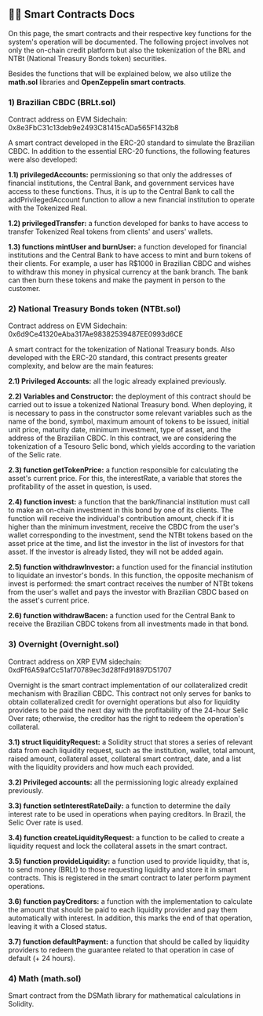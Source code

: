 
## 👩‍💻 Smart Contracts Docs
On this page, the smart contracts and their respective key functions for the system's operation will be documented. The following project involves not only the on-chain credit platform but also the tokenization of the BRL and NTBt (National Treasury Bonds token) securities.

Besides the functions that will be explained below, we also utilize the **math.sol** libraries and **OpenZeppelin smart contracts**.

### 1) Brazilian CBDC (BRLt.sol)
Contract address on EVM Sidechain: 0x8e3FbC31c13deb9e2493C81415cADa565F1432b8

A smart contract developed in the ERC-20 standard to simulate the Brazilian CBDC. In addition to the essential ERC-20 functions, the following features were also developed:

**1.1) privilegedAccounts:** permissioning so that only the addresses of financial institutions, the Central Bank, and government services have access to these functions. Thus, it is up to the Central Bank to call the addPrivilegedAccount function to allow a new financial institution to operate with the Tokenized Real.

**1.2) privilegedTransfer:** a function developed for banks to have access to transfer Tokenized Real tokens from clients' and users' wallets.

**1.3) functions mintUser and burnUser:** a function developed for financial institutions and the Central Bank to have access to mint and burn tokens of their clients. For example, a user has R$1000 in Brazilian CBDC and wishes to withdraw this money in physical currency at the bank branch. The bank can then burn these tokens and make the payment in person to the customer.

### 2) National Treasury Bonds token (NTBt.sol)
Contract address on EVM Sidechain: 0x6d9Ce41320eAba317Ae98382539487EE0993d6CE

A smart contract for the tokenization of National Treasury bonds. Also developed with the ERC-20 standard, this contract presents greater complexity, and below are the main features:

**2.1) Privileged Accounts:** all the logic already explained previously.

**2.2) Variables and Constructor:** the deployment of this contract should be carried out to issue a tokenized National Treasury bond. When deploying, it is necessary to pass in the constructor some relevant variables such as the name of the bond, symbol, maximum amount of tokens to be issued, initial unit price, maturity date, minimum investment, type of asset, and the address of the Brazilian CBDC. In this contract, we are considering the tokenization of a Tesouro Selic bond, which yields according to the variation of the Selic rate.

**2.3) function getTokenPrice:** a function responsible for calculating the asset's current price. For this, the interestRate, a variable that stores the profitability of the asset in question, is used.

**2.4) function invest:** a function that the bank/financial institution must call to make an on-chain investment in this bond by one of its clients. The function will receive the individual's contribution amount, check if it is higher than the minimum investment, receive the CBDC from the user's wallet corresponding to the investment, send the NTBt tokens based on the asset price at the time, and list the investor in the list of investors for that asset. If the investor is already listed, they will not be added again.

**2.5) function withdrawInvestor:** a function used for the financial institution to liquidate an investor's bonds. In this function, the opposite mechanism of invest is performed: the smart contract receives the number of NTBt tokens from the user's wallet and pays the investor with Brazilian CBDC based on the asset's current price.

**2.6) function withdrawBacen:** a function used for the Central Bank to receive the Brazilian CBDC tokens from all investments made in that bond.

### 3) Overnight (Overnight.sol)
Contract address on XRP EVM sidechain: 0xdFf6A59afCc51af70789ec3d28fFd91897D51707

Overnight is the smart contract implementation of our collateralized credit mechanism with Brazilian CBDC. This contract not only serves for banks to obtain collateralized credit for overnight operations but also for liquidity providers to be paid the next day with the profitability of the 24-hour Selic Over rate; otherwise, the creditor has the right to redeem the operation's collateral.

**3.1) struct liquidityRequest:** a Solidity struct that stores a series of relevant data from each liquidity request, such as the institution, wallet, total amount, raised amount, collateral asset, collateral smart contract, date, and a list with the liquidity providers and how much each provided.

**3.2) Privileged accounts:** all the permissioning logic already explained previously.

**3.3) function setInterestRateDaily:** a function to determine the daily interest rate to be used in operations when paying creditors. In Brazil, the Selic Over rate is used.

**3.4) function createLiquidityRequest:** a function to be called to create a liquidity request and lock the collateral assets in the smart contract.

**3.5) function provideLiquidity:** a function used to provide liquidity, that is, to send money (BRLt) to those requesting liquidity and store it in smart contracts. This is registered in the smart contract to later perform payment operations.

**3.6) function payCreditors:** a function with the implementation to calculate the amount that should be paid to each liquidity provider and pay them automatically with interest. In addition, this marks the end of that operation, leaving it with a Closed status.

**3.7) function defaultPayment:** a function that should be called by liquidity providers to redeem the guarantee related to that operation in case of default (+ 24 hours).

### 4) Math (math.sol)
Smart contract from the DSMath library for mathematical calculations in Solidity.
